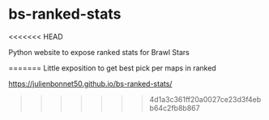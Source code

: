 # bs-ranked-stats
<<<<<<< HEAD

Python website to expose ranked stats for Brawl Stars

=======
Little exposition to get best pick per maps in ranked

https://julienbonnet50.github.io/bs-ranked-stats/
>>>>>>> 4d1a3c361ff20a0027ce23d3f4ebb64c2fb8b867

